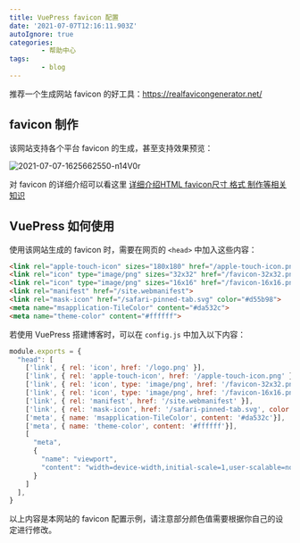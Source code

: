 ```yaml
---
title: VuePress favicon 配置
date: '2021-07-07T12:16:11.903Z'
autoIgnore: true
categories:
        - 帮助中心
tags:
        - blog
---
```


推荐一个生成网站 favicon 的好工具：<https://realfavicongenerator.net/>

<!-- more -->

## favicon 制作

该网站支持各个平台 favicon 的生成，甚至支持效果预览：

![2021-07-07-1625662550-n14V0r](https://static.sumblog.cn/Pic/2021-07-07-1625662550-n14V0r.png)

对 favicon 的详细介绍可以看这里 [详细介绍HTML favicon尺寸 格式 制作等相关知识](https://www.zhangxinxu.com/wordpress/2019/06/html-favicon-size-ico-generator/)

## VuePress 如何使用

使用该网站生成的 favicon 时，需要在网页的 `<head>` 中加入这些内容：

```html
<link rel="apple-touch-icon" sizes="180x180" href="/apple-touch-icon.png">
<link rel="icon" type="image/png" sizes="32x32" href="/favicon-32x32.png">
<link rel="icon" type="image/png" sizes="16x16" href="/favicon-16x16.png">
<link rel="manifest" href="/site.webmanifest">
<link rel="mask-icon" href="/safari-pinned-tab.svg" color="#d55b98">
<meta name="msapplication-TileColor" content="#da532c">
<meta name="theme-color" content="#ffffff">
```

若使用 VuePress 搭建博客时，可以在 `config.js` 中加入以下内容：

```javascript
module.exports = {
  "head": [
    ['link', { rel: 'icon', href: '/logo.png' }],
    ['link', { rel: 'apple-touch-icon', href: '/apple-touch-icon.png' }],
    ['link', { rel: 'icon', type: 'image/png', href: '/favicon-32x32.png' }],
    ['link', { rel: 'icon', type: 'image/png', href: '/favicon-16x16.png' }],
    ['link', { rel: 'manifest', href: '/site.webmanifest' }],
    ['link', { rel: 'mask-icon', href: '/safari-pinned-tab.svg', color: "#d55b98"}],
    ['meta', { name: 'msapplication-TileColor', content: '#da532c'}],
    ['meta', { name: 'theme-color', content: '#ffffff'}],
    [
      "meta",
      {
        "name": "viewport",
        "content": "width=device-width,initial-scale=1,user-scalable=no"
      }
    ]
  ],
}
```

以上内容是本网站的 favicon 配置示例，请注意部分颜色值需要根据你自己的设定进行修改。
